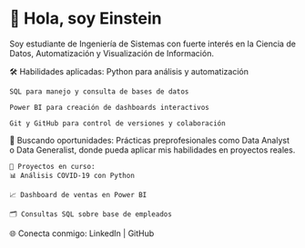 # 👋 Hola, soy Einstein 

Soy estudiante de Ingeniería de Sistemas con fuerte interés en la Ciencia de Datos, Automatización y Visualización de Información.

🛠️ Habilidades aplicadas:
Python para análisis y automatización

    SQL para manejo y consulta de bases de datos
    
    Power BI para creación de dashboards interactivos
    
    Git y GitHub para control de versiones y colaboración

🚀 Buscando oportunidades:
Prácticas preprofesionales como Data Analyst o Data Generalist, donde pueda aplicar mis habilidades en proyectos reales.

    📂 Proyectos en curso:
    📊 Análisis COVID-19 con Python
    
    📈 Dashboard de ventas en Power BI
    
    🗂️ Consultas SQL sobre base de empleados

🌐 Conecta conmigo:
LinkedIn | GitHub
